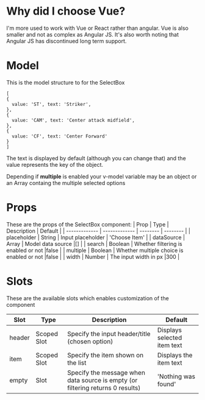 
# Why did I choose Vue?
I'm more used to work with Vue or React rather than angular. Vue is also smaller and not as complex as Angular JS. It's also worth noting that Angular JS has discontinued long term support.

# Model
This is the model structure to for the SelectBox
```
[
{
  value: 'ST', text: 'Striker',
},
{
  value: 'CAM', text: 'Center attack midfield',
},
{
  value: 'CF', text: 'Center Forward'
}
]
```

The text is displayed by default (although you can change that) and the value represents the key of the object.

Depending if **multiple** is enabled your v-model variable may be an object or an Array containg the multiple selected options

# Props
These are the props of the SelectBox component:
| Prop     | Type      | Description     | Default |
| ------------- | ------------- | -------- | -------- |
| placeholder          | String         | Input placeholder  | 'Choose Item' |
| dataSource           | Array         | Model data source  |[] |
| search           | Boolean         | Whether filtering is enabled or not  |false |
| multiple           | Boolean         | Whether multiple choice is enabled or not  |false |
| width           | Number         | The input width in px |300 |

# Slots
These are the available slots which enables customization of the component

| Slot     | Type      | Description     | Default |
| ------------- | ------------- | -------- | -------- |
| header          | Scoped Slot         | Specify the input header/title (chosen option)  | Displays selected item text |
| item           | Scoped Slot         | Specify the item shown on the list  |Displays the item text |
| empty           | Slot         | Specify the message when data source is empty (or filtering returns 0 results)  |'Nothing was found' |
